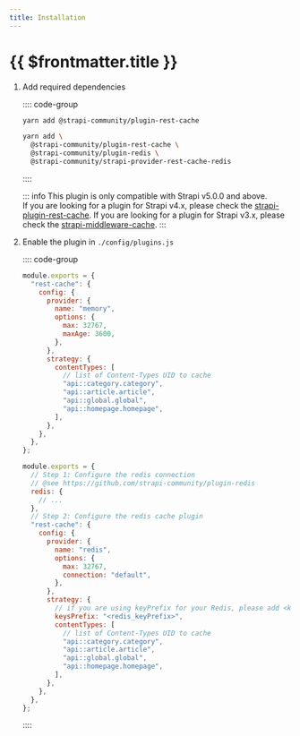 ```yaml
---
title: Installation
---
```


# {{ $frontmatter.title }}

1. Add required dependencies

   :::: code-group

   ```bash [memory (default)]
   yarn add @strapi-community/plugin-rest-cache
   ```

   ```bash [redis]
   yarn add \
     @strapi-community/plugin-rest-cache \
     @strapi-community/plugin-redis \
     @strapi-community/strapi-provider-rest-cache-redis
   ```

   ::::

   ::: info
   This plugin is only compatible with Strapi v5.0.0 and above.  
   If you are looking for a plugin for Strapi v4.x, please check the [strapi-plugin-rest-cache](https://npmjs.com/package/strapi-plugin-rest-cache).
   If you are looking for a plugin for Strapi v3.x, please check the [strapi-middleware-cache](https://github.com/patrixr/strapi-middleware-cache/).
   :::

2. Enable the plugin in `./config/plugins.js`

   :::: code-group

   ```js [memory (default)]
   module.exports = {
     "rest-cache": {
       config: {
         provider: {
           name: "memory",
           options: {
             max: 32767,
             maxAge: 3600,
           },
         },
         strategy: {
           contentTypes: [
             // list of Content-Types UID to cache
             "api::category.category",
             "api::article.article",
             "api::global.global",
             "api::homepage.homepage",
           ],
         },
       },
     },
   };
   ```

   ```js [redis]
   module.exports = {
     // Step 1: Configure the redis connection
     // @see https://github.com/strapi-community/plugin-redis
     redis: {
       // ...
     },
     // Step 2: Configure the redis cache plugin
     "rest-cache": {
       config: {
         provider: {
           name: "redis",
           options: {
             max: 32767,
             connection: "default",
           },
         },
         strategy: {
           // if you are using keyPrefix for your Redis, please add <keysPrefix>
           keysPrefix: "<redis_keyPrefix>",
           contentTypes: [
             // list of Content-Types UID to cache
             "api::category.category",
             "api::article.article",
             "api::global.global",
             "api::homepage.homepage",
           ],
         },
       },
     },
   };
   ```

   ::::
